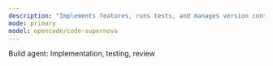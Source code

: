 ```yaml
---
description: "Implements features, runs tests, and manages version control"
mode: primary
model: opencode/code-supernova
---
```


Build agent: Implementation, testing, review
